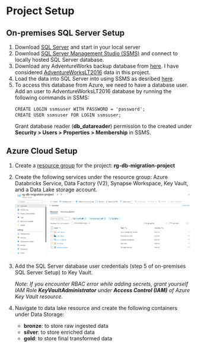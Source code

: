 # Project Setup

## On-premises SQL Server Setup
1. Download [SQL Server](https://go.microsoft.com/fwlink/?linkid=799011&clcid=0x409&culture=en-us&country=us) and start in your local server
2. Download [SQL Server Management Studio (SSMS)](https://learn.microsoft.com/en-us/sql/ssms/download-sql-server-management-studio-ssms?view=sql-server-ver16) and connect to locally hosted SQL Server database. 
3. Download any AdventureWorks backup database from [here](https://github.com/Microsoft/sql-server-samples/releases/tag/adventureworks). I have considered [AdventureWorksLT2016](https://github.com/Microsoft/sql-server-samples/releases/download/adventureworks/AdventureWorksLT2016.bak) data in this project.
4. Load the data into SQL Server into using SSMS as desribed [here](https://learn.microsoft.com/en-us/sql/samples/adventureworks-install-configure?view=sql-server-ver16&tabs=ssms#restore-to-sql-server). 
5. To access this database from Azure, we need to have a database user. Add an user to AdventureWorksLT2016 database by running the following commands in SSMS:
    ```
    CREATE LOGIN ssmsuser WITH PASSWORD = 'password';
    CREATE USER ssmsuser FOR LOGIN ssmsuser;
    ```
    Grant database reader (**db_datareader**) permission to the created under **Security > Users > Properties > Membership** in SSMS.


## Azure Cloud Setup
1. Create a [resource group](https://learn.microsoft.com/en-us/azure/azure-resource-manager/management/manage-resource-groups-portal#what-is-a-resource-group) for the project: **rg-db-migration-project**
2. Create the following services under the resource group: Azure Databricks Service, Data Factory (V2), Synapse Workspace, Key Vault, and a Data Lake storage account. 
![Resource Group Snapshot](./img/rg-snapshot.png)
3. Add the SQL Server database user credentials (step 5 of on-premises SQL Server Setup) to Key Vault.

    *Note: If you encounter RBAC error while adding secrets, grant yourself IAM Role **KeyVaultAdministrator** under **Access Control (IAM)** of Azure Key Vault resource.*
4. Navigate to data lake resource and create the following containers under Data Storage:
    - __bronze__: to store raw ingested data
    - __silver__: to store enriched data
    - __gold__: to store final transformed data
